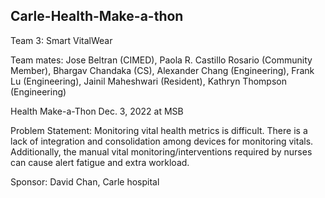 Carle-Health-Make-a-thon
---------------------------

Team 3: Smart VitalWear

Team mates: Jose Beltran (CIMED), Paola R. Castillo Rosario (Community Member), Bhargav Chandaka (CS), Alexander Chang (Engineering), Frank Lu (Engineering), Jainil Maheshwari (Resident), Kathryn Thompson (Engineering)  

Health Make-a-Thon Dec. 3, 2022 at MSB

Problem Statement:
Monitoring vital health metrics is difficult.
There is a lack of integration and consolidation among devices for monitoring vitals. Additionally, the manual vital monitoring/interventions required by nurses can cause alert fatigue and extra workload. 

Sponsor: David Chan, Carle hospital

